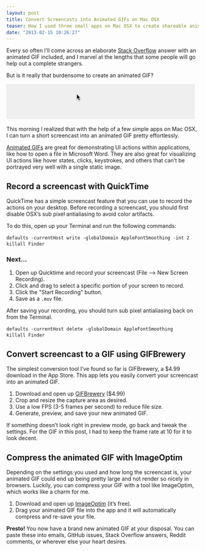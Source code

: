 ```yaml
---
layout: post
title: Convert Screencasts into Animated GIFs on Mac OSX
teaser: How I used three small apps on Mac OSX to create shareable animated GIFs from screencasts.
date: "2013-02-15 10:26:27"
---
```


Every so often I’ll come across an elaborate [Stack Overflow](http://stackoverflow.com) answer with an animated GIF included, and I marvel at the lengths that some people will go help out a complete strangers.

But is it really that burdensome to create an animated GIF?

![typing arbitrary text into iAWriter](/assets/images/posts/gif-test.gif)

This morning I realized that with the help of a few simple apps on Mac OSX, I can turn a short screencast into an animated GIF pretty effortlessly.

[Animated GIFs](http://en.wikipedia.org/wiki/Graphics_Interchange_Format#Animated_GIF) are great for demonstrating UI actions within applications, like how to open a file in Microsoft Word. They are also great for visualizing UI actions like hover states, clicks, keystrokes, and others that can’t be portrayed very well with a single static image.

## Record a screencast with QuickTime

QuickTime has a simple screencast feature that you can use to record the actions on your desktop. Before recording a screencast, you should first disable OSX’s sub pixel antialiasing to avoid color artifacts.

To do this, open up your Terminal and run the following commands:

```shell
defaults -currentHost write -globalDomain AppleFontSmoothing -int 2
killall Finder
```

### Next...

1. Open up Quicktime and record your screencast (File --> New Screen Recording).
2. Click and drag to select a specific portion of your screen to record.
3. Click the "Start Recording" button.
4. Save as a `.mov` file.

After saving your recording, you should turn sub pixel antialiasing back on from the Terminal.

```shell
defaults -currentHost delete -globalDomain AppleFontSmoothing
killall Finder
```

## Convert screencast to a GIF using GIFBrewery

The simplest conversion tool I’ve found so far is GIFBrewery, a $4.99 download in the App Store. This app lets you easily convert your screencast into an animated GIF.

1. Download and open up [GIFBrewery](https://itunes.apple.com/us/app/gif-brewery/id435989461?mt=12) ($4.99)
2. Crop and resize the capture area as desired.
3. Use a low FPS (3-5 frames per second) to reduce file size.
4. Generate, preview, and save your new animated GIF.

If something doesn’t look right in preview mode, go back and tweak the settings. For the GIF in this post, I had to keep the frame rate at 10 for it to look decent.

## Compress the animated GIF with ImageOptim

Depending on the settings you used and how long the screencast is, your animated GIF could end up being pretty large and not render so nicely in browsers. Luckily, you can compress your GIF with a tool like ImageOptim, which works like a charm for me.

1. Download and open up [ImageOptim](http://imageoptim.com/) (it’s free).
2. Drag your animated GIF file into the app and it will automatically compress and re-save your file.

**Presto!** You now have a brand new animated GIF at your disposal. You can paste these into emails, GitHub issues, Stack Overflow answers, Reddit comments, or wherever else your heart desires.
